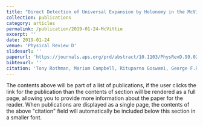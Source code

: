 ```yaml
---
title: "Direct Detection of Universal Expansion by Holonomy in the McVittie Spacetime"
collection: publications
category: articles
permalink: /publication/2019-01-24-McVittie
excerpt: ''
date: 2019-01-24
venue: 'Physical Review D'
slidesurl: ''
paperurl: 'https://journals.aps.org/prd/abstract/10.1103/PhysRevD.99.024033'
bibtexurl: ''
citation: 'Tony Rothman, Mariam Campbell, Rituparno Goswami, George F.R. Ellis. (2019). Phys. Rev. D 99, 024033.'
---
```

The contents above will be part of a list of publications, if the user clicks the link for the publication than the contents of section will be rendered as a full page, allowing you to provide more information about the paper for the reader. When publications are displayed as a single page, the contents of the above "citation" field will automatically be included below this section in a smaller font.
